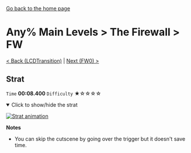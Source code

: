 [Go back to the home page](https://github.com/Doublevil/scbspeedrun)

# Any% Main Levels > The Firewall > FW

[< Back (LCDTransition)](https://github.com/Doublevil/scbspeedrun/blob/main/levels/any_ml/LCD/LCDTransition.md) | [Next (FW0) >](https://github.com/Doublevil/scbspeedrun/blob/main/levels/any_ml/FW/FW0.md)

## Strat

`Time` **00:08.400** `Difficulty` ★☆☆☆☆
<details open>
  <summary>Click to show/hide the strat</summary>

  [![Strat animation](https://github.com/Doublevil/scbspeedrun/blob/main/media/levels/FW/FW_Strat.webp)](https://github.com/Doublevil/scbspeedrun/blob/main/media/levels/FW/FW_Strat.mp4?raw=true)

  **Notes**
  - You can skip the cutscene by going over the trigger but it doesn't save time.
</details>
